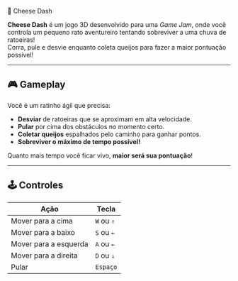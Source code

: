  🧀 Cheese Dash

**Cheese Dash** é um jogo 3D desenvolvido para uma *Game Jam*, onde você controla um pequeno rato aventureiro tentando sobreviver a uma chuva de ratoeiras!  
Corra, pule e desvie enquanto coleta queijos para fazer a maior pontuação possível!

---

## 🎮 Gameplay

Você é um ratinho ágil que precisa:
- **Desviar** de ratoeiras que se aproximam em alta velocidade.  
- **Pular** por cima dos obstáculos no momento certo.  
- **Coletar queijos** espalhados pelo caminho para ganhar pontos.  
- **Sobreviver o máximo de tempo possível!**

Quanto mais tempo você ficar vivo, **maior será sua pontuação**!

---

## 🕹️ Controles

| Ação | Tecla |
|------|-------|
| Mover para a cima | `W` ou `↑` |
| Mover para a baixo | `S` ou `←` |
| Mover para a esquerda | `A` ou `←` |
| Mover para a direita  | `D` ou `↓` |
| Pular                 | `Espaço` |